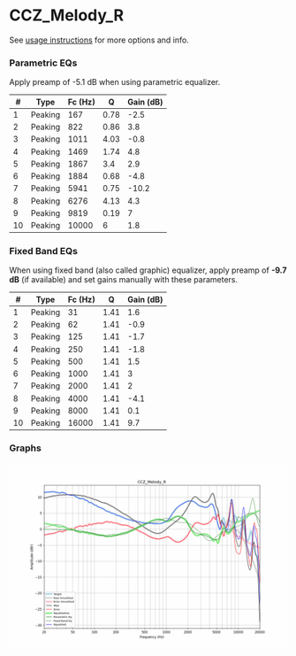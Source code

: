# CCZ_Melody_R
See [usage instructions](https://github.com/jaakkopasanen/AutoEq#usage) for more options and info.

### Parametric EQs
Apply preamp of -5.1 dB when using parametric equalizer.

|   # | Type    |   Fc (Hz) |    Q |   Gain (dB) |
|-----|---------|-----------|------|-------------|
|   1 | Peaking |       167 | 0.78 |        -2.5 |
|   2 | Peaking |       822 | 0.86 |         3.8 |
|   3 | Peaking |      1011 | 4.03 |        -0.8 |
|   4 | Peaking |      1469 | 1.74 |         4.8 |
|   5 | Peaking |      1867 | 3.4  |         2.9 |
|   6 | Peaking |      1884 | 0.68 |        -4.8 |
|   7 | Peaking |      5941 | 0.75 |       -10.2 |
|   8 | Peaking |      6276 | 4.13 |         4.3 |
|   9 | Peaking |      9819 | 0.19 |         7   |
|  10 | Peaking |     10000 | 6    |         1.8 |

### Fixed Band EQs
When using fixed band (also called graphic) equalizer, apply preamp of **-9.7 dB** (if available) and set gains manually with these parameters.

|   # | Type    |   Fc (Hz) |    Q |   Gain (dB) |
|-----|---------|-----------|------|-------------|
|   1 | Peaking |        31 | 1.41 |         1.6 |
|   2 | Peaking |        62 | 1.41 |        -0.9 |
|   3 | Peaking |       125 | 1.41 |        -1.7 |
|   4 | Peaking |       250 | 1.41 |        -1.8 |
|   5 | Peaking |       500 | 1.41 |         1.5 |
|   6 | Peaking |      1000 | 1.41 |         3   |
|   7 | Peaking |      2000 | 1.41 |         2   |
|   8 | Peaking |      4000 | 1.41 |        -4.1 |
|   9 | Peaking |      8000 | 1.41 |         0.1 |
|  10 | Peaking |     16000 | 1.41 |         9.7 |

### Graphs
![](./CCZ_Melody_R.png)
